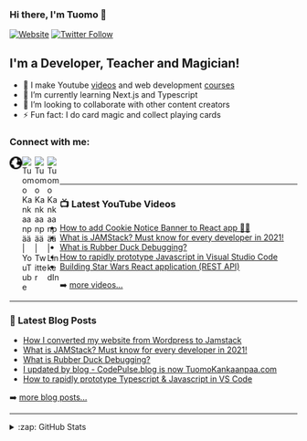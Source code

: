 ### Hi there, I'm Tuomo 👋

[![Website](https://img.shields.io/website?label=tuomokankaanpaa.com&style=for-the-badge&url=https%3A%2F%2Ftuomokankaanpaa.com)](https://tuomokankaanpaa.com)
[![Twitter Follow](https://img.shields.io/twitter/follow/tumee?color=1DA1F2&logo=twitter&style=for-the-badge)](https://twitter.com/intent/follow?original_referer=https%3A%2F%2Fgithub.com%2Ftumetus&screen_name=tumee)

## I'm a Developer, Teacher and Magician!

- 🔭 I make Youtube [videos][youtube] and web development [courses][courses]
- 🌱 I’m currently learning Next.js and Typescript
- 👯 I’m looking to collaborate with other content creators
- ⚡ Fun fact: I do card magic and collect playing cards
### Connect with me:

[<img align="left" alt="tuomokankaanpaa.com" width="22px" src="https://raw.githubusercontent.com/iconic/open-iconic/master/svg/globe.svg" />][website]
[<img align="left" alt="Tuomo Kankaanpää | YouTube" width="22px" src="https://cdn.jsdelivr.net/npm/simple-icons@v3/icons/youtube.svg" />][youtube]
[<img align="left" alt="Tuomo Kankaanpää | Twitter" width="22px" src="https://cdn.jsdelivr.net/npm/simple-icons@v3/icons/twitter.svg" />][twitter]
[<img align="left" alt="Tuomo Kankaanpää | LinkedIn" width="22px" src="https://cdn.jsdelivr.net/npm/simple-icons@v3/icons/linkedin.svg" />][linkedin]

<br />
<br />

---

### 📺 Latest YouTube Videos

<!-- YOUTUBE:START -->
- [How to add Cookie Notice Banner to React app 👨‍💻](https://www.youtube.com/watch?v=IqhfPrv0NZk)
- [What is JAMStack? Must know for every developer in 2021!](https://www.youtube.com/watch?v=S6Mtfsl17PQ)
- [What is Rubber Duck Debugging?](https://www.youtube.com/watch?v=ugegu6lSWaY)
- [How to rapidly prototype Javascript in Visual Studio Code](https://www.youtube.com/watch?v=BnTy4IIa2hE)
- [Building Star Wars React application (REST API)](https://www.youtube.com/watch?v=LT8hAGnju9g)
<!-- YOUTUBE:END -->

➡️ [more videos...][youtube]

---

### 📕 Latest Blog Posts

<!-- BLOG-POST-LIST:START -->
- [How I converted my website from Wordpress to Jamstack](https://dev.to/tumee/how-i-converted-my-website-from-wordpress-to-jamstack-5hd8)
- [What is JAMStack? Must know for every developer in 2021!](https://dev.to/tumee/what-is-jamstack-must-know-for-every-developer-in-2021-26gl)
- [What is Rubber Duck Debugging?](https://dev.to/tumee/what-is-rubber-duck-debugging-520o)
- [I updated by blog - CodePulse.blog is now TuomoKankaanpaa.com](https://dev.to/tumee/i-updated-by-blog-codepulse-blog-is-now-tuomokankaanpaa-com-3c7n)
- [How to rapidly prototype Typescript & Javascript in VS Code](https://dev.to/tumee/how-to-rapidly-prototype-typescript-javascript-in-vs-code-4b8l)
<!-- BLOG-POST-LIST:END -->

➡️ [more blog posts...][blog]

---

<details>
  <summary>:zap: GitHub Stats</summary>

  <img align="left" alt="Tuomo's GitHub Stats" src="https://github-readme-stats.vercel.app/api?username=tumetus&theme=algolia&show_icons=true&hide_border=true" />

</details>

[website]: https://tuomokankaanpaa.com
[blog]: https://tuomokankaanpaa.com/blog
[courses]: http://tuomokankaanpaa.com/courses
[twitter]: https://twitter.com/tumee
[youtube]: https://www.youtube.com/channel/UC34UXFLKqdW3cpk5CBu2Siw
[linkedin]: https://linkedin.com/in/tuomo-kankaanpää-2a0a9753
